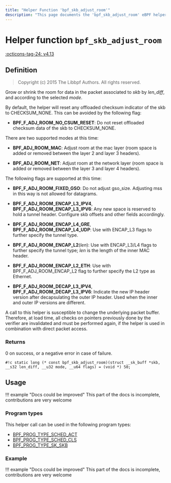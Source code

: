 ```yaml
---
title: "Helper Function 'bpf_skb_adjust_room'"
description: "This page documents the 'bpf_skb_adjust_room' eBPF helper function, including its definition, usage, program types that can use it, and examples."
---
```

# Helper function `bpf_skb_adjust_room`

<!-- [FEATURE_TAG](bpf_skb_adjust_room) -->
[:octicons-tag-24: v4.13](https://github.com/torvalds/linux/commit/2be7e212d5419a400d051c84ca9fdd083e5aacac)
<!-- [/FEATURE_TAG] -->

## Definition

> Copyright (c) 2015 The Libbpf Authors. All rights reserved.


<!-- [HELPER_FUNC_DEF] -->
Grow or shrink the room for data in the packet associated to _skb_ by _len_diff_, and according to the selected _mode_.

By default, the helper will reset any offloaded checksum indicator of the skb to CHECKSUM_NONE. This can be avoided by the following flag:

* **BPF_F_ADJ_ROOM_NO_CSUM_RESET**: Do not reset offloaded
  checksum data of the skb to CHECKSUM_NONE.

There are two supported modes at this time:

* **BPF_ADJ_ROOM_MAC**: Adjust room at the mac layer
  (room space is added or removed between the layer 2 and   layer 3 headers).

* **BPF_ADJ_ROOM_NET**: Adjust room at the network layer
  (room space is added or removed between the layer 3 and   layer 4 headers).

The following flags are supported at this time:

* **BPF_F_ADJ_ROOM_FIXED_GSO**: Do not adjust gso_size.
  Adjusting mss in this way is not allowed for datagrams.

* **BPF_F_ADJ_ROOM_ENCAP_L3_IPV4**,
  **BPF_F_ADJ_ROOM_ENCAP_L3_IPV6**:   Any new space is reserved to hold a tunnel header.   Configure skb offsets and other fields accordingly.

* **BPF_F_ADJ_ROOM_ENCAP_L4_GRE**,
  **BPF_F_ADJ_ROOM_ENCAP_L4_UDP**:   Use with ENCAP_L3 flags to further specify the tunnel type.

* **BPF_F_ADJ_ROOM_ENCAP_L2**(_len_):
  Use with ENCAP_L3/L4 flags to further specify the tunnel   type; _len_ is the length of the inner MAC header.

* **BPF_F_ADJ_ROOM_ENCAP_L2_ETH**:
  Use with BPF_F_ADJ_ROOM_ENCAP_L2 flag to further specify the   L2 type as Ethernet.

* **BPF_F_ADJ_ROOM_DECAP_L3_IPV4**,
  **BPF_F_ADJ_ROOM_DECAP_L3_IPV6**:   Indicate the new IP header version after decapsulating the outer   IP header. Used when the inner and outer IP versions are different.

A call to this helper is susceptible to change the underlying packet buffer. Therefore, at load time, all checks on pointers previously done by the verifier are invalidated and must be performed again, if the helper is used in combination with direct packet access.

### Returns

0 on success, or a negative error in case of failure.

`#!c static long (* const bpf_skb_adjust_room)(struct __sk_buff *skb, __s32 len_diff, __u32 mode, __u64 flags) = (void *) 50;`
<!-- [/HELPER_FUNC_DEF] -->

## Usage

!!! example "Docs could be improved"
    This part of the docs is incomplete, contributions are very welcome

### Program types

This helper call can be used in the following program types:

<!-- DO NOT EDIT MANUALLY -->
<!-- [HELPER_FUNC_PROG_REF] -->
 * [BPF_PROG_TYPE_SCHED_ACT](../program-type/BPF_PROG_TYPE_SCHED_ACT.md)
 * [BPF_PROG_TYPE_SCHED_CLS](../program-type/BPF_PROG_TYPE_SCHED_CLS.md)
 * [BPF_PROG_TYPE_SK_SKB](../program-type/BPF_PROG_TYPE_SK_SKB.md)
<!-- [/HELPER_FUNC_PROG_REF] -->

### Example

!!! example "Docs could be improved"
    This part of the docs is incomplete, contributions are very welcome
